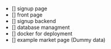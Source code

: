 - [] signup page
- [] front page
- [] signup backend
- [] database managment
- [] docker for deployment
- [] example market page (Dummy data)
